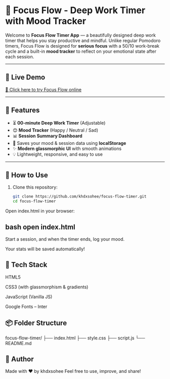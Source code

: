 # 🎯 Focus Flow - Deep Work Timer with Mood Tracker

Welcome to **Focus Flow Timer App** — a beautifully designed deep work timer that helps you stay productive and mindful. Unlike regular Pomodoro timers, Focus Flow is designed for **serious focus** with a 50/10 work-break cycle and a built-in **mood tracker** to reflect on your emotional state after each session.

---

## 🚀 Live Demo

[🔗 Click here to try Focus Flow online](https://khalid-randhawa.web.app/apps-projects/focus-flow-timer/focus-flow-timer.html)  

---

## 🌟 Features

- ⏳ **00-minute Deep Work Timer** (Adjustable)
- 😊 **Mood Tracker** (Happy / Neutral / Sad)
- 📊 **Session Summary Dashboard**
- 💾 Saves your mood & session data using **localStorage**
- ✨ **Modern glassmorphic UI** with smooth animations
- 💡 Lightweight, responsive, and easy to use

---


## 📁 How to Use

1. Clone this repository:
   ```bash
   git clone https://github.com/khdxsohee/focus-flow-timer.git
   cd focus-flow-timer

Open index.html in your browser:

bash
open index.html
---
Start a session, and when the timer ends, log your mood.

Your stats will be saved automatically!

## 📁 Tech Stack
HTML5

CSS3 (with glassmorphism & gradients)

JavaScript (Vanilla JS)

Google Fonts – Inter

## 📦 Folder Structure

focus-flow-timer/
├── index.html
├── style.css
├── script.js
└── README.md

## 🙌 Author
Made with ❤️ by khdxsohee
Feel free to use, improve, and share!
